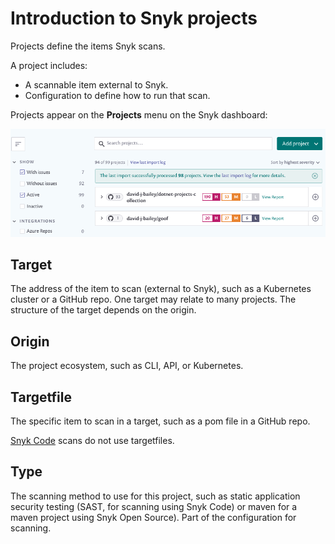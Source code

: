 # Introduction to Snyk projects

Projects define the items Snyk scans.

A project includes:

* A scannable item external to Snyk.
* Configuration to define how to run that scan.

Projects appear on the **Projects** menu on the Snyk dashboard:

![](../../.gitbook/assets/code1.png)


## Target

The address of the item to scan \(external to Snyk\), such as a Kubernetes cluster or a GitHub repo. One target may relate to many projects. The structure of the target depends on the origin.

## Origin

The project ecosystem, such as CLI, API, or Kubernetes.

## Targetfile

The specific item to scan in a target, such as a pom file in a GitHub repo.

[Snyk Code](https://docs.snyk.io/snyk-code) scans do not use targetfiles.

## Type

The scanning method to use for this project, such as static application security testing \(SAST, for scanning using Snyk Code\) or maven for a maven project using Snyk Open Source\). Part of the configuration for scanning.

